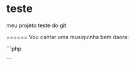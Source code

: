 # teste
meu projeto teste do git

======
Vou cantar uma musiquinha bem daora:


´´´php
<?php echo"AU TE ODER KIDES UITE PAMPED UPE QUIQUES IS BEDER RAN BEDER RAN, AOTORAN MAY GAM";
?>
´´´
